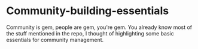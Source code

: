 # Community-building-essentials
Community is gem, people are gem, you're gem. You already know most of the stuff mentioned in the repo, I thought of highlighting some basic essentials for community management.
